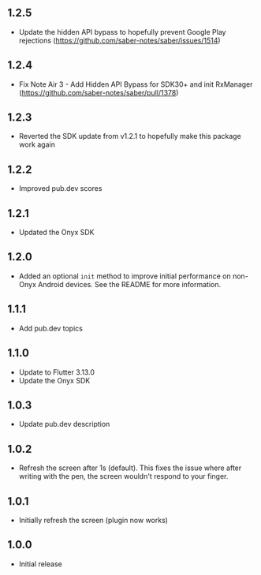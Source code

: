 ## 1.2.5

- Update the hidden API bypass to hopefully prevent Google Play rejections (https://github.com/saber-notes/saber/issues/1514)

## 1.2.4

- Fix Note Air 3 - Add Hidden API Bypass for SDK30+ and init RxManager (https://github.com/saber-notes/saber/pull/1378)

## 1.2.3

- Reverted the SDK update from v1.2.1 to hopefully make this package work again

## 1.2.2

- Improved pub.dev scores

## 1.2.1

- Updated the Onyx SDK

## 1.2.0

- Added an optional `init` method to improve initial performance on non-Onyx Android devices. See the README for more information.

## 1.1.1

- Add pub.dev topics

## 1.1.0

- Update to Flutter 3.13.0
- Update the Onyx SDK

## 1.0.3

* Update pub.dev description

## 1.0.2

* Refresh the screen after 1s (default). This fixes the issue where after writing with
  the pen, the screen wouldn't respond to your finger.

## 1.0.1

* Initially refresh the screen (plugin now works)

## 1.0.0

* Initial release
